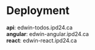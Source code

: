 # Deployment

<b>api</b>: edwin-todos.ipd24.ca <br>
<b>angular</b>: edwin-angular.ipd24.ca <br>
<b>react</b>: edwin-react.ipd24.ca <br>
